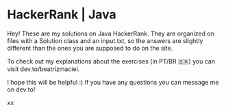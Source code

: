 # HackerRank | Java

Hey! These are my solutions on Java HackerRank. They are organized on files with a Solution class and an input.txt, so the answers are slightly different than the ones you are supposed to do on the site.

To check out my explanations about the exercises (in PT/BR :brazil:) you can visit dev.to/beatrizmaciel.

I hope this will be helpful :) If you have any questions you can message me on dev.to!

xx
